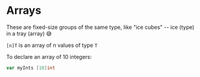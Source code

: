 # Arrays

These are fixed-size groups of the same type, like "ice cubes" -- ice (type) in a tray (array) 😅

`[n]T` is an array of n values of type `T`

To declare an array of 10 integers:

```go
var myInts [10]int
```
